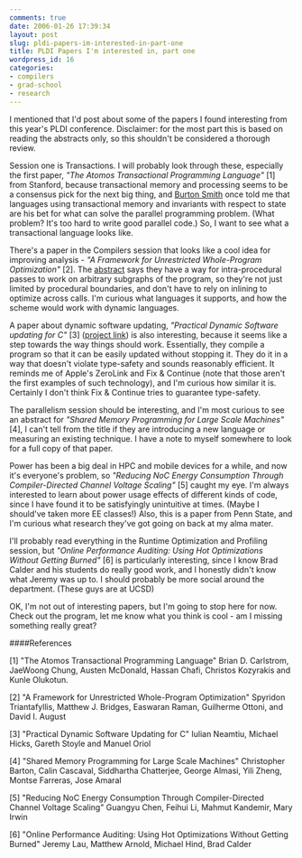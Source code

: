 ```yaml
---
comments: true
date: 2006-01-26 17:39:34
layout: post
slug: pldi-papers-im-interested-in-part-one
title: PLDI Papers I'm interested in, part one
wordpress_id: 16
categories:
- compilers
- grad-school
- research
---
```


I mentioned that I'd post about some of the papers I found interesting from this year's PLDI conference. Disclaimer: for the most part this is based on reading the abstracts only, so this shouldn't be considered a thorough review.

Session one is Transactions. I will probably look through these, especially the first paper, *"The Atomos Transactional Programming Language"* [1] from Stanford, because transactional memory and processing seems to be a consensus pick for the next big thing, and [Burton Smith](http://www.computerhistory.org/events/lectures/smith_01232001/) once told me that languages using transactional memory and invariants with respect to state are his bet for what can solve the parallel programming problem. (What problem? It's too hard to write good parallel code.) So, I want to see what a transactional language looks like.

There's a paper in the Compilers session that looks like a cool idea for improving analysis - *"A Framework for Unrestricted Whole-Program Optimization"* [2]. The [abstract](http://liberty.princeton.edu/Publications/index.php?abs=1&setselect;=pldi06_pbe) says they have a way for intra-procedural passes to work on arbitrary subgraphs of the program, so they're not just limited by procedural boundaries, and don't have to rely on inlining to optimize across calls. I'm curious what languages it supports, and how the scheme would work with dynamic languages.

A paper about dynamic software updating, *"Practical Dynamic Software updating for C"* [3] ([project link](http://www.cs.umd.edu/projects/dsu/)) is also interesting, because it seems like a step towards the way things should work. Essentially, they compile a program so that it can be easily updated without stopping it. They do it in a way that doesn't violate type-safety and sounds reasonably efficient. It reminds me of Apple's ZeroLink and Fix & Continue (note that those aren't the first examples of such technology), and I'm curious how similar it is. Certainly I don't think Fix & Continue tries to guarantee type-safety.

The parallelism session should be interesting, and I'm most curious to see an abstract for *"Shared Memory Programming for Large Scale Machines"* [4], I can't tell from the title if they are introducing a new language or measuring an existing technique. I have a note to myself somewhere to look for a full copy of that paper.

Power has been a big deal in HPC and mobile devices for a while, and now it's everyone's problem, so *"Reducing NoC Energy Consumption Through Compiler-Directed Channel Voltage Scaling"* [5] caught my eye. I'm always interested to learn about power usage effects of different kinds of code, since I have found it to be satisfyingly unintuitive at times. (Maybe I should've taken more EE classes!) Also, this is a paper from Penn State, and I'm curious what research they've got going on back at my alma mater.

I'll probably read everything in the Runtime Optimization and Profiling session, but *"Online Performance Auditing: Using Hot Optimizations Without Getting Burned"* [6] is particularly interesting, since I know Brad Calder and his students do really good work, and I honestly didn't know what Jeremy was up to. I should probably be more social around the department. (These guys are at UCSD)

OK, I'm not out of interesting papers, but I'm going to stop here for now. Check out the program, let me know what you think is cool - am I missing something really great?

####References


[1] "The Atomos Transactional Programming Language"
Brian D. Carlstrom, JaeWoong Chung, Austen McDonald, Hassan Chafi,
Christos Kozyrakis and Kunle Olukotun.

[2] "A Framework for Unrestricted Whole-Program Optimization"
Spyridon Triantafyllis, Matthew J. Bridges, Easwaran Raman, Guilherme Ottoni, and David I. August

[3] "Practical Dynamic Software Updating for C"
Iulian Neamtiu, Michael Hicks, Gareth Stoyle and Manuel Oriol

[4] "Shared Memory Programming for Large Scale Machines"
Christopher Barton, Calin Cascaval, Siddhartha Chatterjee, George Almasi, Yili Zheng, Montse Farreras, Jose Amaral

[5] "Reducing NoC Energy Consumption Through Compiler-Directed Channel Voltage Scaling"
Guangyu Chen, Feihui Li, Mahmut Kandemir, Mary Irwin

[6] "Online Performance Auditing: Using Hot Optimizations Without Getting Burned"
Jeremy Lau, Matthew Arnold, Michael Hind, Brad Calder
